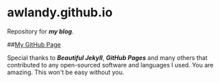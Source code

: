 # awlandy.github.io
Repository for ***my blog***.

##[My GitHub Page](https://github.com/awlandy/)

Special thanks to ***Beautiful Jekyll***, ***GitHub Pages*** and many others that contributed to any open-sourced software and languages I used. You are amazing. This won't be easy without you.
